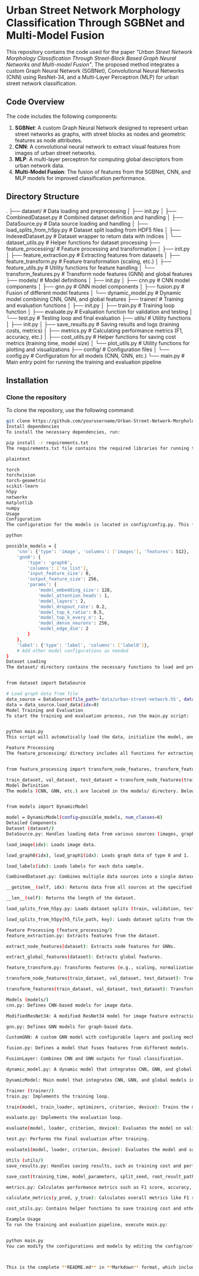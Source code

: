 
# Urban Street Network Morphology Classification Through SGBNet and Multi-Model Fusion

This repository contains the code used for the paper *"Urban Street Network Morphology Classification Through Street-Block Based Graph Neural Networks and Multi-model Fusion"*. The proposed method integrates a custom Graph Neural Network (SGBNet), Convolutional Neural Networks (CNN) using ResNet-34, and a Multi-Layer Perceptron (MLP) for urban street network classification.

## Code Overview

The code includes the following components:

1. **SGBNet**: A custom Graph Neural Network designed to represent urban street networks as graphs, with street blocks as nodes and geometric features as node attributes.
2. **CNN**: A convolutional neural network to extract visual features from images of urban street networks.
3. **MLP**: A multi-layer perceptron for computing global descriptors from urban network data.
4. **Multi-Model Fusion**: The fusion of features from the SGBNet, CNN, and MLP models for improved classification performance.

## Directory Structure

.
├── dataset/ # Data loading and preprocessing
│ ├── init.py
│ ├── CombinedDataset.py # Combined dataset definition and handling
│ ├── DataSource.py # Data source loading and handling
│ ├── load_splits_from_h5py.py # Dataset split loading from HDF5 files
│ ├── IndexedDataset.py # Dataset wrapper to return data with indices
│ └── dataset_utils.py # Helper functions for dataset processing
├── feature_processing/ # Feature processing and transformation
│ ├── init.py
│ ├── feature_extraction.py # Extracting features from datasets
│ ├── feature_transform.py # Feature transformation (scaling, etc.)
│ ├── feature_utils.py # Utility functions for feature handling
│ └── transform_features.py # Transform node features (GNN) and global features
├── models/ # Model definitions
│ ├── init.py
│ ├── cnn.py # CNN model components
│ ├── gnn.py # GNN model components
│ ├── fusion.py # Fusion of different model features
│ └── dynamic_model.py # Dynamic model combining CNN, GNN, and global features
├── trainer/ # Training and evaluation functions
│ ├── init.py
│ ├── train.py # Training loop function
│ ├── evaluate.py # Evaluation function for validation and testing
│ └── test.py # Testing loop and final evaluation
├── utils/ # Utility functions
│ ├── init.py
│ ├── save_results.py # Saving results and logs (training costs, metrics)
│ ├── metrics.py # Calculating performance metrics (F1, accuracy, etc.)
│ ├── cost_utils.py # Helper functions for saving cost metrics (training time, model size)
│ └── plot_utils.py # Utility functions for plotting and visualizations
├── config/ # Configuration files
│ └── config.py # Configuration for all models (CNN, GNN, etc.)
└── main.py # Main entry point for running the training and evaluation pipeline



## Installation

### Clone the repository

To clone the repository, use the following command:

```bash
git clone https://github.com/yourusername/Urban-Street-Network-Morphology-Classification-Through-SGBNet-and-Fusion-Models.git
Install dependencies
To install the necessary dependencies, run:

pip install -r requirements.txt
The requirements.txt file contains the required libraries for running the models:

plaintext

torch
torchvision
torch-geometric
scikit-learn
h5py
networkx
matplotlib
numpy
Usage
Configuration
The configuration for the models is located in config/config.py. This file allows you to specify the models (CNN, GNN, etc.), their parameters, and how to combine them. Below is an example configuration:

python

possible_models = {
    'cnn': {'type': 'image', 'columns': ['images'], 'features': 512},
    'gnn0': {
        'type': 'graph0',
        'columns': ['nx_list'],
        'input_feature_size': 8,
        'output_feature_size': 256,
        'params': {
            'model_embedding_size': 128,
            'model_attention_heads': 1,
            'model_layers': 2,
            'model_dropout_rate': 0.2,
            'model_top_k_ratio': 0.5,
            'model_top_k_every_n': 1,
            'model_dense_neurons': 256,
            'model_edge_dim': 2
        }
    },
    'label': {'type': 'label', 'columns': ['label0']},
    # Add other model configurations as needed
}
Dataset Loading
The dataset/ directory contains the necessary functions to load and preprocess your data. You can load data like this:


from dataset import DataSource

# Load graph data from file
data_source = DataSource(file_path='data/urban-street-network.h5', data_type='graph0', columns=['nx_list'])
data = data_source.load_data(idx=0)
Model Training and Evaluation
To start the training and evaluation process, run the main.py script:


python main.py
This script will automatically load the data, initialize the model, and begin the training process. You can adjust the configurations in config/config.py to modify the model or dataset.

Feature Processing
The feature_processing/ directory includes all functions for extracting and transforming features. You can transform features as follows:


from feature_processing import transform_node_features, transform_features

train_dataset, val_dataset, test_dataset = transform_node_features(train_dataset, val_dataset, test_dataset)
Model Definition
The models (CNN, GNN, etc.) are located in the models/ directory. Below is an example of how to define and use a dynamic model:


from models import DynamicModel

model = DynamicModel(config=possible_models, num_classes=6)
Detailed Components
Dataset (dataset/)
DataSource.py: Handles loading data from various sources (images, graphs, labels).

load_image(idx): Loads image data.

load_graph0(idx), load_graph1(idx): Loads graph data of type 0 and 1.

load_labels(idx): Loads labels for each data sample.

CombinedDataset.py: Combines multiple data sources into a single dataset.

__getitem__(self, idx): Returns data from all sources at the specified index.

__len__(self): Returns the length of the dataset.

load_splits_from_h5py.py: Loads dataset splits (train, validation, test) from an HDF5 file.

load_splits_from_h5py(h5_file_path, key): Loads dataset splits from the specified key in the H5 file.

Feature Processing (feature_processing/)
feature_extraction.py: Extracts features from the dataset.

extract_node_features(dataset): Extracts node features for GNNs.

extract_global_features(dataset): Extracts global features.

feature_transform.py: Transforms features (e.g., scaling, normalization).

transform_node_features(train_dataset, val_dataset, test_dataset): Transforms node features for GNNs.

transform_features(train_dataset, val_dataset, test_dataset): Transforms global features.

Models (models/)
cnn.py: Defines CNN-based models for image data.

ModifiedResNet34: A modified ResNet34 model for image feature extraction.

gnn.py: Defines GNN models for graph-based data.

CustomGNN: A custom GNN model with configurable layers and pooling mechanisms.

fusion.py: Defines a model that fuses features from different models.

FusionLayer: Combines CNN and GNN outputs for final classification.

dynamic_model.py: A dynamic model that integrates CNN, GNN, and global models.

DynamicModel: Main model that integrates CNN, GNN, and global models into a unified framework.

Trainer (trainer/)
train.py: Implements the training loop.

train(model, train_loader, optimizers, criterion, device): Trains the model for one epoch.

evaluate.py: Implements the evaluation loop.

evaluate(model, loader, criterion, device): Evaluates the model on validation/test data.

test.py: Performs the final evaluation after training.

evaluate1(model, loader, criterion, device): Evaluates the model and saves results.

Utils (utils/)
save_results.py: Handles saving results, such as training cost and performance metrics.

save_cost(training_time, model_parameters, split_seed, root_result_path): Saves training time and model parameters.

metrics.py: Calculates performance metrics such as F1 score, accuracy, precision, and recall.

calculate_metrics(y_pred, y_true): Calculates overall metrics like F1 score, accuracy, and confusion matrix.

cost_utils.py: Contains helper functions to save training cost and other metrics.

Example Usage
To run the training and evaluation pipeline, execute main.py:


python main.py
You can modify the configurations and models by editing the config/config.py file.



This is the complete **README.md** in **Markdown** format, which includes the entire directory structure and all relevant details. You can copy this entire content and paste it into your GitHub repository without worrying about formatting issues.







